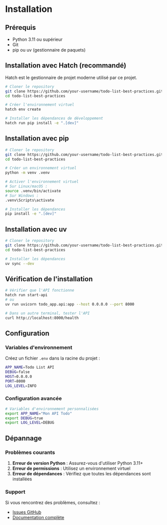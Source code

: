 # Installation

## Prérequis

- Python 3.11 ou supérieur
- Git
- pip ou uv (gestionnaire de paquets)

## Installation avec Hatch (recommandé)

Hatch est le gestionnaire de projet moderne utilisé par ce projet.

```bash
# Cloner le repository
git clone https://github.com/your-username/todo-list-best-practices.git
cd todo-list-best-practices

# Créer l'environnement virtuel
hatch env create

# Installer les dépendances de développement
hatch run pip install -e ".[dev]"
```

## Installation avec pip

```bash
# Cloner le repository
git clone https://github.com/your-username/todo-list-best-practices.git
cd todo-list-best-practices

# Créer un environnement virtuel
python -m venv .venv

# Activer l'environnement virtuel
# Sur Linux/macOS :
source .venv/bin/activate
# Sur Windows :
.venv\Scripts\activate

# Installer les dépendances
pip install -e ".[dev]"
```

## Installation avec uv

```bash
# Cloner le repository
git clone https://github.com/your-username/todo-list-best-practices.git
cd todo-list-best-practices

# Installer les dépendances
uv sync --dev
```

## Vérification de l'installation

```bash
# Vérifier que l'API fonctionne
hatch run start-api
# ou
uv run uvicorn todo_app.api:app --host 0.0.0.0 --port 8000

# Dans un autre terminal, tester l'API
curl http://localhost:8000/health
```

## Configuration

### Variables d'environnement

Créez un fichier `.env` dans la racine du projet :

```bash
APP_NAME=Todo List API
DEBUG=false
HOST=0.0.0.0
PORT=8000
LOG_LEVEL=INFO
```

### Configuration avancée

```bash
# Variables d'environnement personnalisées
export APP_NAME="Mon API Todo"
export DEBUG=true
export LOG_LEVEL=DEBUG
```

## Dépannage

### Problèmes courants

1. **Erreur de version Python** : Assurez-vous d'utiliser Python 3.11+
2. **Erreur de permissions** : Utilisez un environnement virtuel
3. **Erreur de dépendances** : Vérifiez que toutes les dépendances sont installées

### Support

Si vous rencontrez des problèmes, consultez :
- [Issues GitHub](https://github.com/your-username/todo-list-best-practices/issues)
- [Documentation complète](https://your-username.github.io/todo-list-best-practices)

